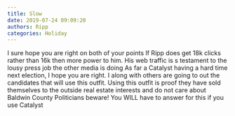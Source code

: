 ```yaml
---
title: Slow
date: 2019-07-24 09:09:20
authors: Ripp
categories: Holiday
---
```


 I sure hope you are right on both of your points 
If Ripp does get 18k clicks rather than 16k then more power to him.   His web traffic is s testament to the lousy press job the other media is doing 
As far a Catalyst having a hard time next election, I hope you are right.   I along with others are going to out the  candidates that will use this outfit.    Using  this outfit is proof they have sold themselves to the outside real estate interests and do not care about Baldwin County
Politicians beware!   You WILL have to answer for this if you use Catalyst